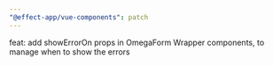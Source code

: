 ```yaml
---
"@effect-app/vue-components": patch
---
```


feat: add showErrorOn props in OmegaForm Wrapper components, to manage when to show the errors
